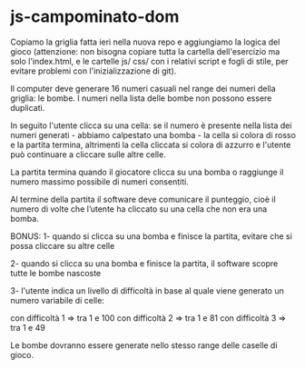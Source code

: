 # js-campominato-dom

Copiamo la griglia fatta ieri nella nuova repo e aggiungiamo la logica del gioco (attenzione: non bisogna copiare tutta la cartella dell'esercizio ma solo l'index.html, e le cartelle js/ css/ con i relativi script e fogli di stile, per evitare problemi con l'inizializzazione di git).

Il computer deve generare 16 numeri casuali nel range dei numeri della griglia: le bombe.
I numeri nella lista delle bombe non possono essere duplicati.

In seguito l'utente clicca su una cella: se il numero è presente nella lista dei numeri generati - abbiamo calpestato una bomba - la cella si colora di rosso e la partita termina, altrimenti la cella cliccata si colora di azzurro e l'utente può continuare a cliccare sulle altre celle.

La partita termina quando il giocatore clicca su una bomba o raggiunge il numero massimo possibile di numeri consentiti.

Al termine della partita il software deve comunicare il punteggio, cioè il numero di volte che l’utente ha cliccato su una cella che non era una bomba.

BONUS:
1- quando si clicca su una bomba e finisce la partita, evitare che si possa cliccare su altre celle

2- quando si clicca su una bomba e finisce la partita, il software scopre tutte le bombe nascoste

3- l'utente indica un livello di difficoltà in base al quale viene generato un numero variabile di celle:

con difficoltà 1 => tra 1 e 100
con difficoltà 2 => tra 1 e 81
con difficoltà 3 => tra 1 e 49

Le bombe dovranno essere generate nello stesso range delle caselle di gioco.
